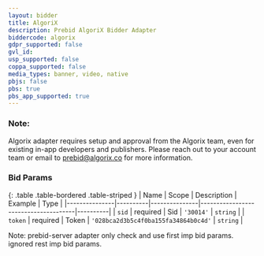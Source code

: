 ```yaml
---
layout: bidder
title: AlgoriX
description: Prebid AlgoriX Bidder Adapter
biddercode: algorix
gdpr_supported: false
gvl_id:
usp_supported: false
coppa_supported: false
media_types: banner, video, native
pbjs: false
pbs: true
pbs_app_supported: true
---
```


### Note:

Algorix adapter requires setup and approval from the Algorix team, even for existing in-app developers and publishers. Please reach out to your account team or email to prebid@algorix.co for more information.

### Bid Params

{: .table .table-bordered .table-striped }
| Name          | Scope    | Description   | Example                              | Type     |
|---------------|----------|---------------|--------------------------------------|----------|
| `sid`         | required | Sid           | `'30014'`                            | `string` |
| `token`       | required | Token         | `'028bca2d3b5c4f0ba155fa34864b0c4d'` | `string` |

Note: prebid-server adapter only check and use first imp bid params. ignored rest imp bid params.
